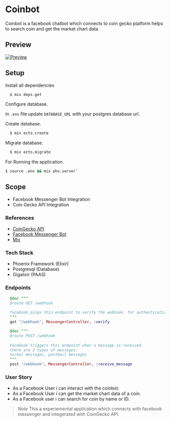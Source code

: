 # Coinbot


Coinbot is a facebook chatbot which connects to coin gecko platform helps to search coin and get the market chart data.


## Preview


[![Preview](https://s9.gifyu.com/images/Screen-Recording-2021-09-05-at-7.38.05-PM.gif)](https://gifyu.com/image/JsJ6)

## Setup

Install all dependencies

```bash
  $ mix deps.get
```

Configure database.

in `.env` file update `DATABASE_URL` with your postgres database url.

Create database.

```bash
  $ mix ecto.create
```

Migrate database.

```bash
  $ mix ecto.migrate
```

For Running the application.

```bash
$ source .env && mix phx.server`
```


## Scope

- Facebook Messenger Bot Integration
- Coin Gecko API Integration


### References

- [CoinGecko API](https://www.coingecko.com/api/documentations/v3)
- [Facebook Messenger Bot](https://developers.facebook.com/docs/messenger-platform)
- [Mix](https://hexdocs.pm/phoenix/Phoenix.html)


### Tech Stack

- Phoenix Framework (Elixir)
- Postgresql (Database)
- Gigalixir (PAAS)
### Endpoints

```elixir
  @doc """
  @route GET /webhook
  
  facebook pings this endpoint to verify the webhook. for authentication we have a token in the header.
  """
  get "/webhook", MessengerController, :verify

  @doc """
  @route POST /webhook
  
  Facebook triggers this endpoint when a message is received.
  there are 2 types of messages:
  normal messages, postbacl messages
  """
  post "/webhook", MessengerController, :receive_message
```


### User Story

- As a Facebook User i can interact with the coinbot.
- As a Facebook User i can get the market chart data of a coin.
- As a Facebook user i can search for coin by name or ID.



> *Note* 
This a experiemental application which connects with facebook messenger and integerated with CoinGecko API.





